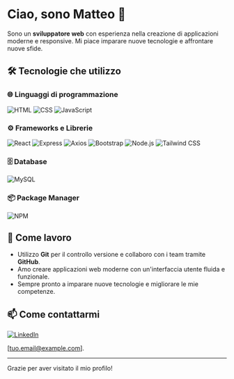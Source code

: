 # Ciao, sono Matteo 👋

Sono un **sviluppatore web** con esperienza nella creazione di applicazioni moderne e responsive. Mi piace imparare nuove tecnologie e affrontare nuove sfide.

## 🛠️ Tecnologie che utilizzo

### 🌐 Linguaggi di programmazione
![HTML](https://img.shields.io/badge/HTML-Orange?style=for-the-badge&logo=html5&logoColor=white) ![CSS](https://img.shields.io/badge/CSS-1572B6?style=for-the-badge&logo=css3&logoColor=white) ![JavaScript](https://img.shields.io/badge/JavaScript-F7DF1E?style=for-the-badge&logo=javascript&logoColor=black)

### ⚙️ Frameworks e Librerie
![React](https://img.shields.io/badge/React-61DAFB?style=for-the-badge&logo=react&logoColor=black) ![Express](https://img.shields.io/badge/Express-000000?style=for-the-badge&logo=express&logoColor=white) ![Axios](https://img.shields.io/badge/Axios-5A29CC?style=for-the-badge&logo=axios&logoColor=white) ![Bootstrap](https://img.shields.io/badge/Bootstrap-7952B3?style=for-the-badge&logo=bootstrap&logoColor=white) ![Node.js](https://img.shields.io/badge/Node.js-339933?style=for-the-badge&logo=node.js&logoColor=white) ![Tailwind CSS](https://img.shields.io/badge/Tailwind_CSS-06B6D4?style=for-the-badge&logo=tailwindcss&logoColor=white)

### 🗄️ Database
![MySQL](https://img.shields.io/badge/MySQL-4479A1?style=for-the-badge&logo=mysql&logoColor=white)

### 📦 Package Manager
![NPM](https://img.shields.io/badge/NPM-CB3837?style=for-the-badge&logo=npm&logoColor=white)

## 🔧 Come lavoro

- Utilizzo **Git** per il controllo versione e collaboro con i team tramite **GitHub**.
- Amo creare applicazioni web moderne con un'interfaccia utente fluida e funzionale.
- Sempre pronto a imparare nuove tecnologie e migliorare le mie competenze.

## 📫 Come contattarmi

[![LinkedIn](https://img.shields.io/badge/LinkedIn-0A66C2?style=for-the-badge&logo=linkedin&logoColor=white)](https://www.linkedin.com/in/matteo-dragotto/)

[tuo.email@example.com].

---

Grazie per aver visitato il mio profilo!
